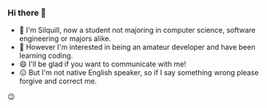 ### Hi there 👋

- 🙂 I'm Silquill, now a student not majoring in computer science, software engineering or majors alike.
- 🌱 However I'm interested in being an amateur developer and have been learning coding.
- 😄 I'll be glad if you want to communicate with me!
- 😖 But I'm not native English speaker, so if I say something wrong please forgive and correct me.


😉
